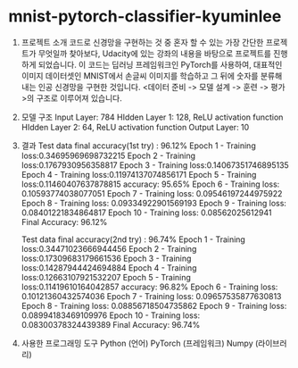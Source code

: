 # mnist-pytorch-classifier-kyuminlee
1. 프로젝트 소개
   코드로 신경망을 구현하는 것 중 혼자 할 수 있는 가장 간단한 프로젝트가 무엇일까 찾아보다, Udacity에 있는 <iNTRO TO DEEP LEARNING WITH PYTORCH> 강좌의 내용을 바탕으로
   프로젝트를 진행하게 되었습니다. 이 코드는 딥러닝 프레임워크인 PyTorch를 사용하여, 대표적인 이미지 데이터셋인 MNIST에서 손글씨 이미지를 학습하고 그 뒤에 숫자를 분류해 내는
   인공 신경망을 구현한 것입니다. <데이터 준비 -> 모델 설계 -> 훈련 -> 평가>의 구조로 이루어져 있습니다.

2. 모델 구조
   Input Layer: 784
   HIdden Layer 1: 128, ReLU activation function
   HIdden Layer 2: 64, ReLU activation function
   Output Layer: 10

3. 결과
   Test data final accuracy(1st try) : 96.12%
    Epoch 1 - Training loss:0.34695969698732215
    Epoch 2 - Training loss:0.1767930956358817
    Epoch 3 - Training loss:0.14067351746895135
    Epoch 4 - Training loss:0.11974137074856171
    Epoch 5 - Training loss:0.11460407637878815
    accuracy: 95.65%
    Epoch 6 - Training loss: 0.10593774038077051
    Epoch 7 - Training loss: 0.09546197244975922
    Epoch 8 - Training loss: 0.09334922901569193
    Epoch 9 - Training loss: 0.08401221834864817
    Epoch 10 - Training loss: 0.08562025612941
    Final Accuracy: 96.12%
   
   Test data final accuracy(2nd try) : 96.74%
   Epoch 1 - Training loss:0.34471023666944456
   Epoch 2 - Training loss:0.17309683179661536
   Epoch 3 - Training loss:0.14287944424694884
   Epoch 4 - Training loss:0.12663107921532207
   Epoch 5 - Training loss:0.11419610164042857
   accuracy: 96.82%
   Epoch 6 - Training loss: 0.10121360432574036
   Epoch 7 - Training loss: 0.09657535877630813
   Epoch 8 - Training loss: 0.08856718504735862
   Epoch 9 - Training loss: 0.08994183469109976
   Epoch 10 - Training loss: 0.08300378324439389
   Final Accuracy: 96.74%

5. 사용한 프로그래밍 도구
   Python (언어)
   PyTorch (프레임워크)
   Numpy (라이브러리)
   

